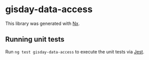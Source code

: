 # gisday-data-access

This library was generated with [Nx](https://nx.dev).

## Running unit tests

Run `ng test gisday-data-access` to execute the unit tests via [Jest](https://jestjs.io).
